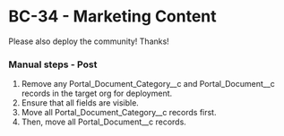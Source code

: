 # BC-34 - Marketing Content

Please also deploy the community! Thanks!

### Manual steps - Post

1. Remove any Portal_Document_Category__c and Portal_Document__c records in the target org for deployment.
2. Ensure that all fields are visible.
3. Move all Portal_Document_Category__c records first. 
4. Then, move all Portal_Document__c records.